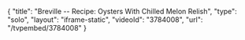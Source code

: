 {
    "title": "Breville -- Recipe: Oysters With Chilled Melon Relish",
    "type": "solo",
    "layout": "iframe-static",
    "videoId": "3784008",
    "url": "\/tvpembed\/3784008"
}